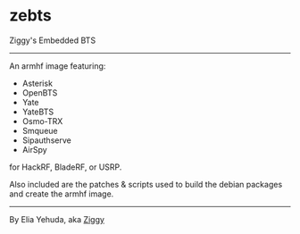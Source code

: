 # zebts
Ziggy's Embedded BTS
***

An armhf image featuring:

* Asterisk
* OpenBTS
* Yate
* YateBTS
* Osmo-TRX
* Smqueue
* Sipauthserve
* AirSpy

for HackRF, BladeRF, or USRP.

Also included are the patches & scripts used to build the debian packages and create the armhf image.



***
By Elia Yehuda, aka [Ziggy](https://twitter.com/z4ziggy)
